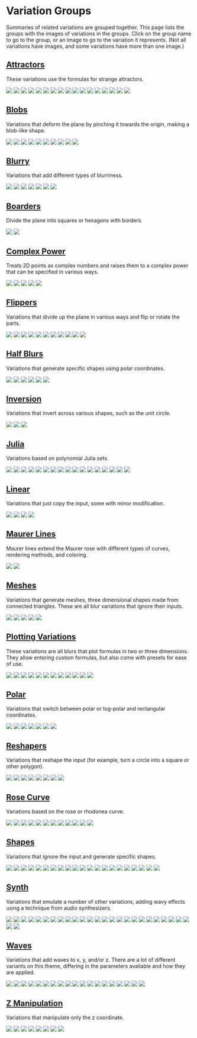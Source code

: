 # Variation Groups

Summaries of related variations are grouped together. This page lists the groups with the images of variations in the groups. Click on the group name to go to the group, or an image to go to the variation it represents. (Not all variations have images, and some variations have more than one image.)

## [Attractors](attractors/attractors.md#Attractors)

These variations use the formulas for strange attractors.

[![](attractors/clifford-1.png)](attractors/attractors.md#clifford_js)
[![](attractors/gingerbread_man-1.png)](attractors/attractors.md#gingerbread_man)
[![](attractors/gumowski_mira-1.png)](attractors/attractors.md#gumowski_mira)
[![](attractors/henon-1.png)](attractors/attractors.md#henon)
[![](attractors/hopalong-1.png)](attractors/attractors.md#hopalong)
[![](attractors/hopalong-2.png)](attractors/attractors.md#hopalong)
[![](attractors/lorenz-1.png)](attractors/attractors.md#lorenz_js)
[![](attractors/lozi-1.png)](attractors/attractors.md#lozi)
[![](attractors/macmillan-1.png)](attractors/attractors.md#macmillan)
[![](attractors/pdj-1.png)](attractors/attractors.md#pdj)
[![](attractors/sattractor3D-1.png)](attractors/attractors.md#sattractor3D)
[![](attractors/sattractor3D-2.png)](attractors/attractors.md#sattractor3D)
[![](attractors/sattractor-1.png)](attractors/attractors.md#sattractor_js)
[![](attractors/sattractor-2.png)](attractors/attractors.md#sattractor_js)
[![](attractors/svensson-1.png)](attractors/attractors.md#svensson_js)
[![](attractors/threeply-1.png)](attractors/attractors.md#threeply)
[![](attractors/threeply-2.png)](attractors/attractors.md#threeply)

## [Blobs](blobs/blobs.md#Blobs)
Variations that deform the plane by pinching it towards the origin, making a blob-like shape.

[![](blobs/blob-1.png)](blobs/blobs.md#blob)
[![](blobs/blob-2.png)](blobs/blobs.md#blob)
[![](blobs/blob2-1.png)](blobs/blobs.md#blob2)
[![](blobs/blob2-2.png)](blobs/blobs.md#blob2)
[![](blobs/blob3D-1.png)](blobs/blobs.md#blob3D)
[![](blobs/blob3D-2.png)](blobs/blobs.md#blob3D)
[![](blobs/flower_db-1.png)](blobs/blobs.md#flower_db)
[![](blobs/flower_db-2.png)](blobs/blobs.md#flower_db)
[![](blobs/rose-1.png)](blobs/blobs.md#rose)
[![](blobs/rose-2.png)](blobs/blobs.md#rose)

## [Blurry](blurry/blurry.md#Blurry)
Variations that add different types of blurriness.

[![](blurry/blur_linear-1.png)](blurry/blurry.md#blur_linear)
[![](blurry/blur_pixelize-1.png)](blurry/blurry.md#blur_pixelize)
[![](blurry/blur_zoom-1.png)](blurry/blurry.md#blur_zoom)
[![](blurry/exblur-1.png)](blurry/blurry.md#exblur)
[![](blurry/noise-1.png)](blurry/blurry.md#noise)
[![](blurry/pixel_flow-1.png)](blurry/blurry.md#pixel_flow)
[![](blurry/radial_blur-1.png)](blurry/blurry.md#radial_blur)

## [Boarders](boarders/boarders.md#Boarders)

Divide the plane into squares or hexagons with borders.

[![](boarders/boarders2-1.png)](boarders/boarders.md#boarders2--pre_boarders2)
[![](boarders/xtrb-1.png)](boarders/boarders.md#xtrb)

## [Complex Power](cpow/cpow.md#Complex-Power)

Treats 2D points as complex numbers and raises them to a complex power that can be specified in various ways.

[![](cpow/cpow-1.png)](cpow/cpow.md#cpow)
[![](cpow/cpow2-1.png)](cpow/cpow.md#cpow2)
[![](cpow/cpow3-1.png)](cpow/cpow.md#cpow3)
[![](cpow/cpow3_wf-1.png)](cpow/cpow.md#cpow3_wf)
[![](cpow/escher-1.png)](cpow/cpow.md#escher)

## [Flippers](filppers/flippers.md#Flippers)
Variations that divide up the plane in various ways and flip or rotate the parts.

[![](flippers/fan2-1.png)](flippers/flippers.md#fan2)
[![](flippers/flipcircle-1.png)](flippers/flippers.md#flipcircle)
[![](flippers/flipy-1.png)](flippers/flippers.md#flipy)
[![](flippers/glitchy1-1.png)](flippers/flippers.md#glitchy1)
[![](flippers/lazysensen-1.png)](flippers/flippers.md#lazysensen)
[![](flippers/minkowscope-1.png)](flippers/flippers.md#minkowscope)
[![](flippers/oscilloscope-1.png)](flippers/flippers.md#oscilloscope)
[![](flippers/oscilloscope2-1.png)](flippers/flippers.md#oscilloscope2)
[![](flippers/rectangles-1.png)](flippers/flippers.md#rectangles)
[![](flippers/scrambly-1.png)](flippers/flippers.md#scrambly)
[![](flippers/split-1.png)](flippers/flippers.md#split)

## [Half Blurs](halfshapes/halfblurs.md#Half-Blurs)
Variations that generate specific shapes using polar coordinates.

[![](halfblurs/cannabiscurve-1.png)](halfblurs/halfblurs.md#cannabiscurve_wf)
[![](halfblurs/cloverleaf-1.png)](halfblurs/halfblurs.md#cloverleaf_wf)
[![](halfblurs/conic-1.png)](halfblurs/halfblurs.md#conic--conic2)
[![](halfblurs/conic-2.png)](halfblurs/halfblurs.md#conic--conic2)
[![](halfblurs/shape-1.png)](halfblurs/halfblurs.md#shape)
[![](halfblurs/shape-2.png)](halfblurs/halfblurs.md#shape)

## [Inversion](inversion/inversion.md#Inversion)

Variations that invert across various shapes, such as the unit circle.

[![](inversion/d_spherical-1.png)](inversion/inversion.md#d_spherical)
[![](inversion/inversion-1.png)](inversion/inversion.md#inversion-1)
[![](inversion/spherical-1.png)](inversion/inversion.md#spherical)

## [Julia](julia/julia.md#Julia)

Variations based on polynomial Julia sets.

[![](julia/eJulia-1.png)](julia/julia.md#eJulia)
[![](julia/julia3D-1.png)](julia/julia.md#julia3D)
[![](julia/julia3Dq-1.png)](julia/julia.md#julia3Dq)
[![](julia/julia3Dz-1.png)](julia/julia.md#julia3Dz)
[![](julia/juliac-1.png)](julia/julia.md#juliac)
[![](julia/juliacomplex-1.png)](julia/julia.md#juliacomplex)
[![](julia/julian-1.png)](julia/julia.md#julian)
[![](julia/julian-2.png)](julia/julia.md#julian)
[![](julia/julian2-1.png)](julia/julia.md#julian2)
[![](julia/julian2-2.png)](julia/julia.md#julian2)
[![](julia/julian2dc-1.png)](julia/julia.md#julian2dc)
[![](julia/julian3Dx-1.png)](julia/julia.md#julian3Dx)
[![](julia/juliaNab-1.png)](julia/julia.md#juliaNab)
[![](julia/juliaq-1.png)](julia/julia.md#juliaq)
[![](julia/npolar-1.png)](julia/julia.md#npolar)
[![](julia/npolar-2.png)](julia/julia.md#npolar)
[![](julia/phoenix_julia-1.png)](julia/julia.md#phoenix_julia)

## [Linear](linear/linear.md#Linear)

Variations that just copy the input, some with minor modification.

[![](linear/dc_linear-1.png)](linear/linear.md#dc_linear)
[![](linear/dc_linear-2.png)](linear/linear.md#dc_linear)
[![](linear/linear-1.png)](linear/linear.md#linear-1)
[![](linear/linearT-1.png)](linear/linear.md#linearT)

## [Maurer Lines](maurerlines/maurerlines.md#Maurer-Lines)

Maurer lines extend the Maurer rose with different types of curves, rendering methods, and coloring.

[![](maurerlines/maurer_lines-1.png)](maurerlines/maurerlines.md#maurer_lines)
[![](maurerlines/maurer_lines-2.png)](maurerlines/maurerlines.md#maurer_lines)

## [Meshes](meshes/meshes.md#Meshes)
Variations that generate meshes, three dimensional shapes made from connected triangles. These are all blur variations that ignore their inputs.

[![](meshes/obj_mesh_primitive_wf-1.png)](meshes/meshes.md#obj_mesh_primitive_wf)
[![](meshes/obj_mesh_wf-1.png)](meshes/meshes.md#obj_mesh_wf)
[![](meshes/sattractor3D-1.png)](meshes/meshes.md#sattractor3D)
[![](meshes/sattractor3D-2.png)](meshes/meshes.md#sattractor3D)
[![](meshes/terrain3D-1.png)](meshes/meshes.md#terrain3D)

## [Plotting Variations](plotting/plotting.md#Plotting-variations)

These variations are all blurs that plot formulas in two or three dimensions. They allow entering custom formulas, but also come with presets for ease of use.

[![](plotting/isosfplot3d-1.png)](plotting/plotting.md#isosfplot3d_wf)
[![](plotting/isosfplot3d-2.png)](plotting/plotting.md#isosfplot3d_wf)
[![](plotting/parplot2d-1.png)](plotting/plotting.md#parplot2d_wf)
[![](plotting/parplot2d-2.png)](plotting/plotting.md#parplot2d_wf)
[![](plotting/polarplot2d-1.png)](plotting/plotting.md#polarplot2d_wf)
[![](plotting/polarplot2d-2.png)](plotting/plotting.md#polarplot2d_wf)
[![](plotting/polarplot3d-1.png)](plotting/plotting.md#polarplot3d_wf)
[![](plotting/polarplot3d-2.png)](plotting/plotting.md#polarplot3d_wf)
[![](plotting/yplot2d-1.png)](plotting/plotting.md#yplot2d_wf)
[![](plotting/yplot2d-2.png)](plotting/plotting.md#yplot2d_wf)
[![](plotting/yplot3d-1.png)](plotting/plotting.md#yplot3d_wf)
[![](plotting/yplot3d-2.png)](plotting/plotting.md#yplot3d_wf)

## [Polar](polar/polar.md#Polar)

Variations that switch between polar or log-polar and rectangular coordinates.

[![](polar/invpolar-1.png)](polar/polar.md#invpolar)
[![](polar/polar-1.png)](polar/polar.md#polar-1)
[![](polar/polar-2.png)](polar/polar.md#polar-1)
[![](polar/polar2-1.png)](polar/polar.md#polar2)
[![](polar/polar2-2.png)](polar/polar.md#polar2)
[![](polar/unpolar-1.png)](polar/polar.md#unpolar)
[![](polar/unpolar-2.png)](polar/polar.md#unpolar)

## [Reshapers](reshapers/reshapers.md#Reshapers)

Variations that reshape the input (for example, turn a circle into a square or other polygon).

[![](reshapers/butterfly-1.png)](reshapers/reshapers.md#butterfly)
[![](reshapers/circlize2-1.png)](reshapers/reshapers.md#circlize2)
[![](reshapers/circlize2-2.png)](reshapers/reshapers.md#circlize2)
[![](reshapers/ngon-1.png)](reshapers/reshapers.md#ngon)
[![](reshapers/squarize-1.png)](reshapers/reshapers.md#squarize)
[![](reshapers/prepost_circlize-1.png)](reshapers/reshapers.md#prepost_circlize)
[![](reshapers/super_shape-1.png)](reshapers/reshapers.md#super_shape)
[![](reshapers/xheart-1.png)](reshapers/reshapers.md#xheart)

## [Rose Curve](rosecurve/rosecurve.md#Variations-Based-on-the-Rose-Curve)

Variations based on the rose or rhodonea curve.

[![](rosecurve/epispiral-1.png)](rosecurve/rosecurve.md#epispiral)
[![](rosecurve/epispiral_wf-1.png)](rosecurve/rosecurve.md#epispiral_wf)
[![](rosecurve/flower-1.png)](rosecurve/rosecurve.md#flower)
[![](rosecurve/flower-2.png)](rosecurve/rosecurve.md#flower)
[![](rosecurve/flower3D-1.png)](rosecurve/rosecurve.md#flower3D)
[![](rosecurve/maurer_rose-1.png)](rosecurve/rosecurve.md#maurer_rose)
[![](rosecurve/maurer_rose-2.png)](rosecurve/rosecurve.md#maurer_rose)
[![](rosecurve/pRose3D-1.png)](rosecurve/rosecurve.md#pRose3D)
[![](rosecurve/pRose3D-2.png)](rosecurve/rosecurve.md#pRose3D)
[![](rosecurve/rhodonea-1.png)](rosecurve/rosecurve.md#rhodonea)
[![](rosecurve/rhodonea-2.png)](rosecurve/rosecurve.md#rhodonea)
[![](rosecurve/rose_wf-1.png)](rosecurve/rosecurve.md#rose_wf)

## [Shapes](shapes/shapes.md#Shapes)

Variations that ignore the input and generate specific shapes.

[![](shapes/blur-1.png)](shapes/shapes.md#blur)
[![](shapes/blur_heart-1.png)](shapes/shapes.md#blur_heart)
[![](shapes/blur3D-1.png)](shapes/shapes.md#blur3D--pre_blur3D)
[![](shapes/chrysanthemum-1.png)](shapes/shapes.md#chrysanthemum)
[![](shapes/circleblur-1.png)](shapes/shapes.md#circleblur)
[![](shapes/gaussian_blur-1.png)](shapes/shapes.md#gaussian_blur)
[![](shapes/nblur-1.png)](shapes/shapes.md#nBlur)
[![](shapes/nblur-2.png)](shapes/shapes.md#nBlur)
[![](shapes/pie-1.png)](shapes/shapes.md#pie)
[![](shapes/pie3D-1.png)](shapes/shapes.md#pie3D)
[![](shapes/primitives_wf-1.png)](shapes/shapes.md#primitives_wf)
[![](shapes/sineblur-1.png)](shapes/shapes.md#sineblur)
[![](shapes/square-1.png)](shapes/shapes.md#square)
[![](shapes/square3D-1.png)](shapes/shapes.md#square3D)
[![](shapes/starblur-1.png)](shapes/shapes.md#starblur)
[![](shapes/starblur-2.png)](shapes/shapes.md#starblur)
[![](shapes/superShape3d-1.png)](shapes/shapes.md#superShape3d)
[![](shapes/superShape3d-2.png)](shapes/shapes.md#superShape3d)
[![](shapes/triangle-1.png)](shapes/shapes.md#triangle)
[![](shapes/waveblur-1.png)](shapes/shapes.md#waveblur_wf)
[![](shapes/xheart_blur-1.png)](shapes/shapes.md#xheart_blur_wf)

## [Synth](synth/synth.md#Synth)

Variations that emulate a number of other variations, adding wavy effects using a technique from audio synthesizers.

[![](synth/synth-0.png)](synth/synth.md#synth-v2)
[![](synth/synth-1.png)](synth/synth.md#synth-v2)
[![](synth/synth-2.png)](synth/synth.md#synth-v2)
[![](synth/synth-3.png)](synth/synth.md#synth-v2)
[![](synth/synth-4.png)](synth/synth.md#synth-v2)
[![](synth/synth-5.png)](synth/synth.md#synth-v2)
[![](synth/synth-6.png)](synth/synth.md#synth-v2)
[![](synth/synth-7.png)](synth/synth.md#synth-v2)
[![](synth/synth-8.png)](synth/synth.md#synth-v2)
[![](synth/synth-9.png)](synth/synth.md#synth-v2)
[![](synth/synth-10.png)](synth/synth.md#synth-v2)
[![](synth/synth-11.png)](synth/synth.md#synth-v2)
[![](synth/synth-12.png)](synth/synth.md#synth-v2)
[![](synth/synth-13.png)](synth/synth.md#synth-v2)
[![](synth/synth-14.png)](synth/synth.md#synth-v2)
[![](synth/synth-15.png)](synth/synth.md#synth-v2)
[![](synth/synth-16.png)](synth/synth.md#synth-v2)
[![](synth/synth-17.png)](synth/synth.md#synth-v2)
[![](synth/synth-18.png)](synth/synth.md#synth-v2)
[![](synth/synth-19.png)](synth/synth.md#synth-v2)
[![](synth/synth-1001.png)](synth/synth.md#synth-v2)
[![](synth/synth-1002.png)](synth/synth.md#synth-v2)
[![](synth/synth-1003.png)](synth/synth.md#synth-v2)
[![](synth/synth-1004.png)](synth/synth.md#synth-v2)
[![](synth/synth-1005.png)](synth/synth.md#synth-v2)
[![](synth/synth-1006.png)](synth/synth.md#synth-v2)
[![](synth/synth-1007.png)](synth/synth.md#synth-v2)

## [Waves](waves/waves.md#Waves)

Variations that add waves to x, y, and/or z. There are a lot of different variants on this theme, differing in the parameters available and how they are applied.

[![](waves/auger-1.png)](waves/waves.md#auger)
[![](waves/vibration-1.png)](waves/waves.md#vibration)
[![](waves/vibration2-1.png)](waves/waves.md#vibration2)
[![](waves/waves-1.png)](waves/waves.md#waves-1)
[![](waves/waves2-1.png)](waves/waves.md#waves2)
[![](waves/waves2_3D-1.png)](waves/waves.md#waves2_3D)
[![](waves/waves2_radial-1.png)](waves/waves.md#waves2_radial)
[![](waves/waves22-1.png)](waves/waves.md#waves22)
[![](waves/waves23-1.png)](waves/waves.md#waves23)
[![](waves/waves2b-1.png)](waves/waves.md#waves2b)
[![](waves/waves2b-2.png)](waves/waves.md#waves2b)
[![](waves/waves3-1.png)](waves/waves.md#waves3)
[![](waves/waves4-1.png)](waves/waves.md#waves4)
[![](waves/waves42-1.png)](waves/waves.md#waves42)
[![](waves/waves2_wf-1.png)](waves/waves.md#wavesD2--waves2_wf)
[![](waves/waves3_wf-1.png)](waves/waves.md#wavesD3--waves3_wf)
[![](waves/waves4_wf-1.png)](waves/waves.md#wavesD4--waves4_wf)
[![](waves/wavesn-1.png)](waves/waves.md#wavesn)
[![](waves/wavesn-2.png)](waves/waves.md#wavesn)


## [Z Manipulation](zmanip/zmanip.md#Z-Manipulation)
Variations that manipulate only the z coordinate.

[![](zmanip/extrude-1.png)](zmanip/zmanip.md#extrude)
[![](zmanip/inflateZ_1-1.png)](zmanip/zmanip.md#inflateZ_1)
[![](zmanip/inflateZ_3-1.png)](zmanip/zmanip.md#inflateZ_3)
[![](zmanip/inflateZ_4-1.png)](zmanip/zmanip.md#inflateZ_4)
[![](zmanip/inflateZ_5-1.png)](zmanip/zmanip.md#inflateZ_5)
[![](zmanip/inflateZ_6-1.png)](zmanip/zmanip.md#inflateZ_6)
[![](zmanip/post_bumpmap_wf-1.png)](zmanip/zmanip.md#post_bumpmap_wf)
[![](zmanip/ztranslate-1.png)](zmanip/zmanip.md#ztranslate)
